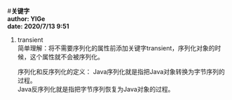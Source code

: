 #**关键字**  
**author: YIGe**  
**date: 2020/7/13 9:51**

1. transient  
     简单理解：将不需要序列化的属性前添加关键字transient，序列化对象的时候，这个属性就不会被序列化。  
     
     序列化和反序列化的定义：
     Java序列化就是指把Java对象转换为字节序列的过程。  
     Java反序列化就是指把字节序列恢复为Java对象的过程。  